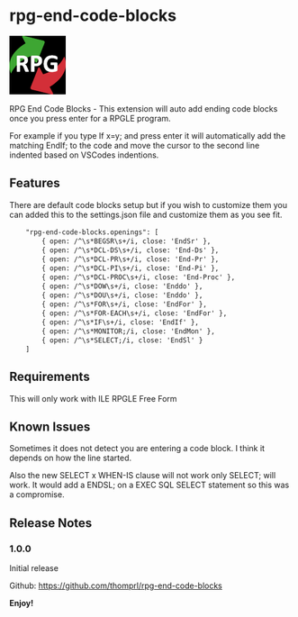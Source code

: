 # rpg-end-code-blocks
![RPG End Code Blocks](https://github.com/thomprl/rpg-end-code-blocks/blob/release/images/begend.png?raw=true)

RPG End Code Blocks - This extension will auto add ending code blocks once you press enter for a RPGLE program.  

For example if you type If x=y; and press enter it will automatically add the matching EndIf; to the code and 
move the cursor to the second line indented based on VSCodes indentions. 

## Features

There are default code blocks setup but if you wish to customize them you can added this to the settings.json file and customize them as you see fit.

```
    "rpg-end-code-blocks.openings": [
        { open: /^\s*BEGSR\s+/i, close: 'EndSr' },
        { open: /^\s*DCL-DS\s+/i, close: 'End-Ds' },
        { open: /^\s*DCL-PR\s+/i, close: 'End-Pr' },
        { open: /^\s*DCL-PI\s+/i, close: 'End-Pi' },
        { open: /^\s*DCL-PROC\s+/i, close: 'End-Proc' },
        { open: /^\s*DOW\s+/i, close: 'Enddo' },
        { open: /^\s*DOU\s+/i, close: 'Enddo' },
        { open: /^\s*FOR\s+/i, close: 'EndFor' },
        { open: /^\s*FOR-EACH\s+/i, close: 'EndFor' },
        { open: /^\s*IF\s+/i, close: 'EndIf' },
        { open: /^\s*MONITOR;/i, close: 'EndMon' },
        { open: /^\s*SELECT;/i, close: 'EndSl' }
    ]
```

## Requirements
This will only work with ILE RPGLE Free Form 


## Known Issues
Sometimes it does not detect you are entering a code block.  I think it depends on how the line started.

Also the new SELECT x WHEN-IS clause will not work only SELECT; will work.  It would add a ENDSL; on a EXEC SQL SELECT statement so this was a compromise.
## Release Notes

### 1.0.0
Initial release

Github: https://github.com/thomprl/rpg-end-code-blocks

**Enjoy!**
